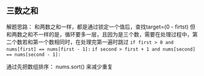 ## 三数之和

解题思路：
和两数之和一样，都是通过锁定一个值后，查找target=(0 - firtst)
但和两数之和不一样的是，循环要多一层，且因为是三个数，需要在处理过程中，第二个数若和第一个数相同时，在处理完第一遍时跳过
`if first > 0 and nums[first] == nums[first - 1]:`
`if second > first + 1 and nums[second] == nums[second - 1]:`

通过先把数组排序： nums.sort()
来减少重复